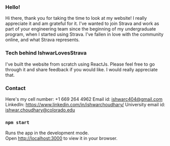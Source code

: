 ### Hello!

Hi there, thank you for taking the time to look at my website! I really appreciate it and am grateful for it. 
I've wanted to join Strava and work as part of your engineering team since the beginning of my undergraduate program, when I started using Strava. 
I've fallen in love with the community online, and what Strava represents. 

### Tech behind IshwarLovesStrava

I've built the website from scratch using ReactJs. Please feel free to go through it and share feedback if you would like. I would really appreciate that.

### Contact
Here's my cell number: +1 669 264 4962
Email id: ishwarc404@gmail.com
LinkedIn: https://www.linkedin.com/in/ishwarchoudhary/
University email id: ishwar.choudhary@colorado.edu

### `npm start`

Runs the app in the development mode.\
Open [http://localhost:3000](http://localhost:3000) to view it in your browser.

